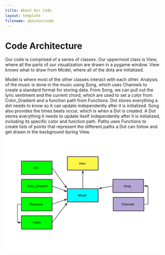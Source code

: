 ```yaml
---
title: About Our Code
layout: template
filename: aboutourcode
--- 
```

# Code Architecture
Our code is comprised of a series of classes.  Our uppermost class is View, where all the parts of our visualization are drawn in a pygame window.  View knows what to draw from Model, where all of the dots are initialized. 

Model is where most of the other classes interact with each other.  Analysis of the music is done in the music using Song, which uses Channels to create a standard format for storing data.  From Song, we can pull out the lyric sentiment and the current chord, which are used to set a color from Color_Gradient and a function path from Functions.  Dot stores everything a dot needs to know so it can update independently after it is initialized.  Song also provides the times beats occur, which is when a Dot is created.  A Dot stores everything it needs to update itself independently after it is initialized, including its specific color and function path. Paths uses Functions to create lists of points that represent the different paths a Dot can follow and get drawn in the background during View.
![Our UML Diagram](https://raw.githubusercontent.com/audreywl/baclaudio/master/Final_UML.png "Our UML Diagram")
